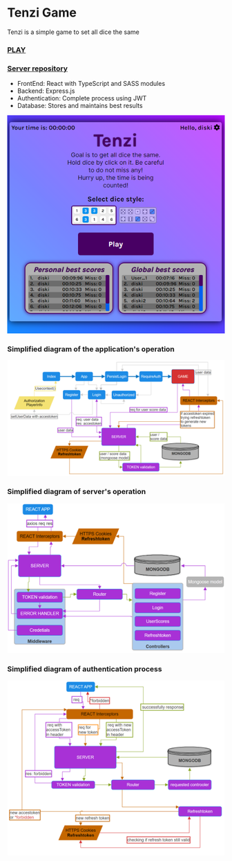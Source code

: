 # Tenzi Game

Tenzi is a simple game to set all dice the same

### [PLAY](https://rhalupczok.github.io/Tenzies/)

### [Server repository](https://github.com/rhalupczok/TenziServer)

-   FrontEnd: React with TypeScript and SASS modules
-   Backend: Express.js
-   Authentication: Complete process using JWT
-   Database: Stores and maintains best results

![Screenshot](https://github.com/rhalupczok/Portfolio/blob/master/src/images/myWork/my-work-tenzi.png)

### Simplified diagram of the application's operation

![Screenshot](https://github.com/rhalupczok/Portfolio/blob/master/src/images/tenziDescription/mainDiagram.png)

### Simplified diagram of server's operation

![Screenshot](https://github.com/rhalupczok/Portfolio/blob/master/src/images/tenziDescription/serverDiagram.png)

### Simplified diagram of authentication process

![Screenshot](https://github.com/rhalupczok/Portfolio/blob/master/src/images/tenziDescription/refreshDiagram.png)

